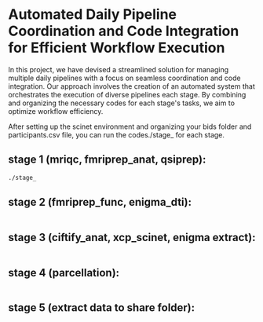# Automated Daily Pipeline Coordination and Code Integration for Efficient Workflow Execution

In this project, we have devised a streamlined solution for managing multiple daily pipelines with a focus on seamless coordination and code integration. Our approach involves the creation of an automated system that orchestrates the execution of diverse pipelines each stage. By combining and organizing the necessary codes for each stage's tasks, we aim to optimize workflow efficiency.

After setting up the scinet environment and organizing your bids folder and participants.csv file, you can run the codes./stage_ for each stage.

## stage 1 (mriqc, fmriprep_anat, qsiprep):
```sh
./stage_
```


## stage 2 (fmriprep_func, enigma_dti):

```sh

```

## stage 3 (ciftify_anat, xcp_scinet, enigma extract):

```sh

```

## stage 4 (parcellation):

```sh

```
## stage 5 (extract data to share folder):

```sh


```

